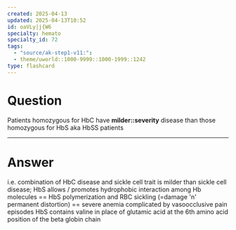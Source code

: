 ```yaml
---
created: 2025-04-13
updated: 2025-04-13T10:52
id: oaVLy|j{W6
specialty: hemato
specialty_id: 72
tags:
  - "source/ak-step1-v11:": 
  - theme/uworld::1000-9999::1000-1999::1242
type: flashcard
---
```


# Question
Patients homozygous for HbC have **milder::severity** disease than those homozygous for HbS aka HbSS patients

---

# Answer
i.e. combination of HbC disease and sickle cell trait is milder than sickle cell disease;   HbS allows / promotes hydrophobic interaction among Hb molecules == HbS polymerization and RBC sickling (=damage 'n' permanent distortion) == severe anemia complicated by vasoocclusive pain episodes  HbS contains valine in place of glutamic acid at the 6th amino acid position of the beta globin chain